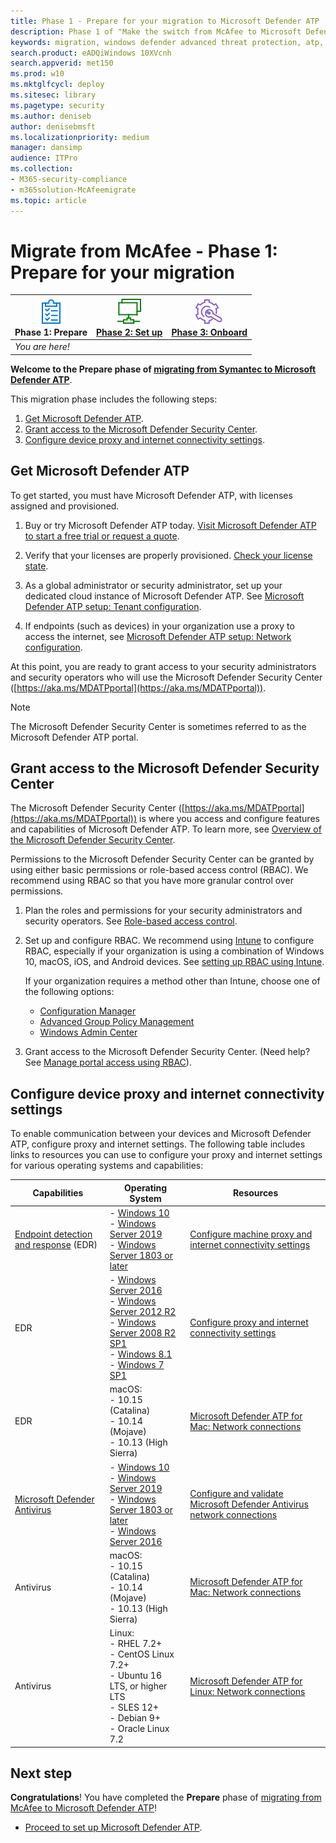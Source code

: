```yaml
---
title: Phase 1 - Prepare for your migration to Microsoft Defender ATP
description: Phase 1 of "Make the switch from McAfee to Microsoft Defender ATP". Prepare for your migration.
keywords: migration, windows defender advanced threat protection, atp, edr
search.product: eADQiWindows 10XVcnh
search.appverid: met150
ms.prod: w10
ms.mktglfcycl: deploy
ms.sitesec: library
ms.pagetype: security
ms.author: deniseb
author: denisebmsft
ms.localizationpriority: medium
manager: dansimp
audience: ITPro
ms.collection: 
- M365-security-compliance 
- m365solution-McAfeemigrate
ms.topic: article
---
```


# Migrate from McAfee - Phase 1: Prepare for your migration

|![Phase 1: Prepare](images/prepare.png)<br/>Phase 1: Prepare |[![Phase 2: Set up](images/setup.png)](mcafee-to-microsoft-defender-setup.md)<br/>[Phase 2: Set up](mcafee-to-microsoft-defender-setup.md) |[![Phase 3: Onboard](images/onboard.png)](mcafee-to-microsoft-defender-onboard.md)<br/>[Phase 3: Onboard](mcafee-to-microsoft-defender-onboard.md) |
|--|--|--|
|*You are here!*| | |


**Welcome to the Prepare phase of [migrating from Symantec to Microsoft Defender ATP](symantec-to-microsoft-defender-atp-migration.md#the-migration-process)**. 

This migration phase includes the following steps:
1. [Get Microsoft Defender ATP](#get-microsoft-defender-atp).
2. [Grant access to the Microsoft Defender Security Center](#grant-access-to-the-microsoft-defender-security-center).
3. [Configure device proxy and internet connectivity settings](#configure-device-proxy-and-internet-connectivity-settings).

## Get Microsoft Defender ATP

To get started, you must have Microsoft Defender ATP, with licenses assigned and provisioned.

1. Buy or try Microsoft Defender ATP today. [Visit Microsoft Defender ATP to start a free trial or request a quote](https://aka.ms/mdatp). 

2. Verify that your licenses are properly provisioned. [Check your license state](https://docs.microsoft.com/windows/security/threat-protection/microsoft-defender-atp/production-deployment#check-license-state).

3. As a global administrator or security administrator, set up your dedicated cloud instance of Microsoft Defender ATP. See [Microsoft Defender ATP setup: Tenant configuration](https://docs.microsoft.com/windows/security/threat-protection/microsoft-defender-atp/production-deployment#tenant-configuration).

4. If endpoints (such as devices) in your organization use a proxy to access the internet, see [Microsoft Defender ATP setup: Network configuration](https://docs.microsoft.com/windows/security/threat-protection/microsoft-defender-atp/production-deployment#network-configuration).
 
At this point, you are ready to grant access to your security administrators and security operators who will use the Microsoft Defender Security Center ([https://aka.ms/MDATPportal](https://aka.ms/MDATPportal)). 

> [!NOTE]
> The Microsoft Defender Security Center is sometimes referred to as the Microsoft Defender ATP portal. 

## Grant access to the Microsoft Defender Security Center

The Microsoft Defender Security Center ([https://aka.ms/MDATPportal](https://aka.ms/MDATPportal)) is where you access and configure features and capabilities of Microsoft Defender ATP. To learn more, see [Overview of the Microsoft Defender Security Center](https://docs.microsoft.com/windows/security/threat-protection/microsoft-defender-atp/use).

Permissions to the Microsoft Defender Security Center can be granted by using either basic permissions or role-based access control (RBAC). We recommend using RBAC so that you have more granular control over permissions.

1. Plan the roles and permissions for your security administrators and security operators. See [Role-based access control](https://docs.microsoft.com/windows/security/threat-protection/microsoft-defender-atp/prepare-deployment#role-based-access-control).

2. Set up and configure RBAC. We recommend using [Intune](https://docs.microsoft.com/mem/intune/fundamentals/what-is-intune) to configure RBAC, especially if your organization is using a combination of Windows 10, macOS, iOS, and Android devices. See [setting up RBAC using Intune](https://docs.microsoft.com/mem/intune/fundamentals/role-based-access-control).

    If your organization requires a method other than Intune, choose one of the following options:
    - [Configuration Manager](https://docs.microsoft.com/mem/configmgr/core/servers/deploy/configure/configure-role-based-administration)
    - [Advanced Group Policy Management](https://docs.microsoft.com/microsoft-desktop-optimization-pack/agpm)
    - [Windows Admin Center](https://docs.microsoft.com/windows-server/manage/windows-admin-center/overview)

3. Grant access to the Microsoft Defender Security Center. (Need help? See [Manage portal access using RBAC](https://docs.microsoft.com/windows/security/threat-protection/microsoft-defender-atp/rbac)).

## Configure device proxy and internet connectivity settings

To enable communication between your devices and Microsoft Defender ATP, configure proxy and internet settings. The following table includes links to resources you can use to configure your proxy and internet settings for various operating systems and capabilities:

|Capabilities  | Operating System | Resources |
|--|--|--|
|[Endpoint detection and response](https://docs.microsoft.com/windows/security/threat-protection/microsoft-defender-atp/overview-endpoint-detection-response) (EDR) |- [Windows 10](https://docs.microsoft.com/windows/release-information) <br/>- [Windows Server 2019](https://docs.microsoft.com/windows/release-information/status-windows-10-1809-and-windows-server-2019)<br/>- [Windows Server 1803 or later](https://docs.microsoft.com/windows-server/get-started/whats-new-in-windows-server-1803)  |[Configure machine proxy and internet connectivity settings](https://docs.microsoft.com/windows/security/threat-protection/microsoft-defender-atp/configure-proxy-internet) |
|EDR |- [Windows Server 2016](https://docs.microsoft.com/windows/release-information/status-windows-10-1607-and-windows-server-2016) <br/>- [Windows Server 2012 R2](https://docs.microsoft.com/windows/release-information/status-windows-8.1-and-windows-server-2012-r2)<br/>- [Windows Server 2008 R2 SP1](https://docs.microsoft.com/windows/release-information/status-windows-7-and-windows-server-2008-r2-sp1)<br/>- [Windows 8.1](https://docs.microsoft.com/windows/release-information/status-windows-8.1-and-windows-server-2012-r2)<br/>- [Windows 7 SP1](https://docs.microsoft.com/windows/release-information/status-windows-7-and-windows-server-2008-r2-sp1) |[Configure proxy and internet connectivity settings](https://docs.microsoft.com/windows/security/threat-protection/microsoft-defender-atp/onboard-downlevel#configure-proxy-and-internet-connectivity-settings) |
|EDR  |macOS: <br/>- 10.15 (Catalina)<br/>- 10.14 (Mojave) <br/>- 10.13 (High Sierra)  |[Microsoft Defender ATP for Mac: Network connections](https://docs.microsoft.com/windows/security/threat-protection/microsoft-defender-atp/microsoft-defender-atp-mac#network-connections) |
|[Microsoft Defender Antivirus](https://docs.microsoft.com/windows/security/threat-protection/microsoft-defender-antivirus/microsoft-defender-antivirus-in-windows-10) |- [Windows 10](https://docs.microsoft.com/windows/release-information) <br/>- [Windows Server 2019](https://docs.microsoft.com/windows/release-information/status-windows-10-1809-and-windows-server-2019)<br/>- [Windows Server 1803 or later](https://docs.microsoft.com/windows-server/get-started/whats-new-in-windows-server-1803) <br/>- [Windows Server 2016](https://docs.microsoft.com/windows-server/get-started/whats-new-in-windows-server-2016) |[Configure and validate Microsoft Defender Antivirus network connections](https://docs.microsoft.com/windows/security/threat-protection/microsoft-defender-antivirus/configure-network-connections-microsoft-defender-antivirus)<br/> |
|Antivirus |macOS: <br/>- 10.15 (Catalina)<br/>- 10.14 (Mojave) <br/>- 10.13 (High Sierra) |[Microsoft Defender ATP for Mac: Network connections](https://docs.microsoft.com/windows/security/threat-protection/microsoft-defender-atp/microsoft-defender-atp-mac#network-connections) |
|Antivirus |Linux: <br/>- RHEL 7.2+<br/>- CentOS Linux 7.2+<br/>- Ubuntu 16 LTS, or higher LTS<br/>- SLES 12+<br/>- Debian 9+<br/>- Oracle Linux 7.2 |[Microsoft Defender ATP for Linux: Network connections](https://docs.microsoft.com/windows/security/threat-protection/microsoft-defender-atp/microsoft-defender-atp-linux#network-connections) 

## Next step

**Congratulations**! You have completed the **Prepare** phase of [migrating from McAfee to Microsoft Defender ATP](mcafee-to-microsoft-defender-migration.md#the-migration-process)!

- [Proceed to set up Microsoft Defender ATP](mcafee-to-microsoft-defender-setup.md).
